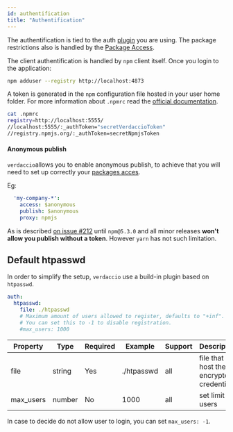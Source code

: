 ```yaml
---
id: authentification
title: "Authentification"
---
```

The authentification is tied to the auth [plugin](plugins.md) you are using. The package restrictions also is handled by the [Package Access](packages.md).

The client authentification is handled by `npm` client itself. Once you login to the application:

```bash
npm adduser --registry http://localhost:4873
```

A token is generated in the `npm` configuration file hosted in your user home folder. For more information about `.npmrc` read the [official documentation](https://docs.npmjs.com/files/npmrc).

```bash
cat .npmrc
registry=http://localhost:5555/
//localhost:5555/:_authToken="secretVerdaccioToken"
//registry.npmjs.org/:_authToken=secretNpmjsToken
```

#### Anonymous publish

`verdaccio`allows you to enable anonymous publish, to achieve that you will need to set up correctly your [packages acces](packages.md).

Eg:

```yaml
  'my-company-*':
    access: $anonymous
    publish: $anonymous
    proxy: npmjs
```

As is described [on issue #212](https://github.com/verdaccio/verdaccio/issues/212#issuecomment-308578500) until `npm@5.3.0` and all minor releases **won't allow you publish without a token**. However `yarn` has not such limitation.

## Default htpasswd

In order to simplify the setup, `verdaccio` use a build-in plugin based on `htpasswd`.

```yaml
auth:
  htpasswd:
    file: ./htpasswd
    # Maximum amount of users allowed to register, defaults to "+inf".
    # You can set this to -1 to disable registration.
    #max_users: 1000
```

| Property  | Type   | Required | Example    | Support | Description                              |
| --------- | ------ | -------- | ---------- | ------- | ---------------------------------------- |
| file      | string | Yes      | ./htpasswd | all     | file that host the encrypted credentials |
| max_users | number | No       | 1000       | all     | set limit of users                       |

In case to decide do not allow user to login, you can set `max_users: -1`.